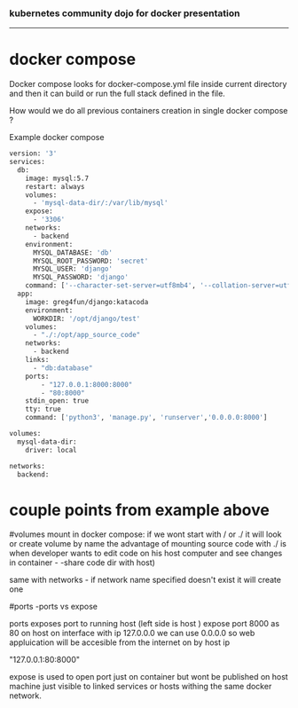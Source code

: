 ### kubernetes community dojo for docker presentation
---  
# docker compose

Docker compose looks for docker-compose.yml file inside current directory and then it can build or run the full stack
defined in the file.

How would we do all previous containers creation  in single docker compose ?

Example docker compose 

```bash
version: '3'
services:
  db:
    image: mysql:5.7
    restart: always
    volumes:
      - 'mysql-data-dir/:/var/lib/mysql'
    expose:
      - '3306'
    networks:
      - backend
    environment:
      MYSQL_DATABASE: 'db'
      MYSQL_ROOT_PASSWORD: 'secret'
      MYSQL_USER: 'django'
      MYSQL_PASSWORD: 'django'
    command: ['--character-set-server=utf8mb4', '--collation-server=utf8mb4_unicode_ci']
  app:
    image: greg4fun/django:katacoda
    environment:
      WORKDIR: '/opt/django/test'
    volumes:
      - "./:/opt/app_source_code"
    networks:
      - backend
    links:
      - "db:database"
    ports:
        - "127.0.0.1:8000:8000"
        - "80:8000"
    stdin_open: true
    tty: true
    command: ['python3', 'manage.py', 'runserver','0.0.0.0:8000']

volumes:
  mysql-data-dir:
    driver: local

networks:
  backend:

```
# couple points from example above

#volumes
mount in docker compose:
if we wont start with / or ./ it will look or create volume by name 
the advantage of mounting source code with ./ is when developer wants to edit code on his
host computer and see changes in container - -share code dir with host) 

same with networks - if network name specified doesn't exist it will create one

#ports
-ports vs expose 

ports exposes port to running host (left side is host ) expose port 8000 as 80 on host on interface with ip 127.0.0.0 we
can use 0.0.0.0 so web appluication will be accesible from the internet on by host ip

"127.0.0.1:80:8000"

expose is used to open port just on container but wont be published on host machine just visible to linked services or
hosts withing the same docker network.


